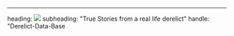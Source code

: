 ---
heading: <img src="images/derelictdb.png">
subheading: "True Stories from a real life derelict"
handle: "Derelict-Data-Base